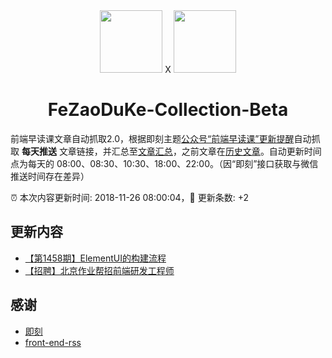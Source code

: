 <div align="center"><img width="100" src="https://pic-txcdn.ruguoapp.com/Fk5FEKD_ctb3mNX--KqpCp5oyHaw.png?imageView2/1/w/300/h/300/format/jpeg/q/80" /> X <img width="100" src="https://avatars0.githubusercontent.com/u/3774016?s=460&v=4" /><h1>FeZaoDuKe-Collection-Beta</h1></div>

前端早读课文章自动抓取2.0，根据即刻主题[公众号“前端早读课”更新提醒](https://web.okjike.com/topic/5848cace8a16f9001084a79d/official)自动抓取 **每天推送** 文章链接，并汇总至[文章汇总](./SUMMARY.md)，之前文章在[历史文章](./HISTORY.md)。自动更新时间点为每天的 08:00、08:30、10:30、18:00、22:00。（因“即刻”接口获取与微信推送时间存在差异）

:alarm_clock: 本次内容更新时间: 2018-11-26 08:00:04，:rocket: 更新条数: +2

## 更新内容
- [【第1458期】ElementUI的构建流程](http://mp.weixin.qq.com/s?__biz=MjM5MTA1MjAxMQ%3D%3D&mid=2651230534&idx=1&sn=25761fb0d218c3f11dd97662fbad0f0a#wechat_redirect)
- [【招聘】北京作业帮招前端研发工程师](http://mp.weixin.qq.com/s?__biz=MjM5MTA1MjAxMQ%3D%3D&mid=2651230534&idx=2&sn=00d92555a101ace5f9249f2f8cf1e522#wechat_redirect)


## 感谢
- [即刻](https://web.okjike.com/feed)
- [front-end-rss](https://github.com/chanceyu/front-end-rss)